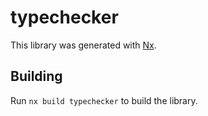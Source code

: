 # typechecker

This library was generated with [Nx](https://nx.dev).

## Building

Run `nx build typechecker` to build the library.
